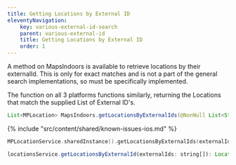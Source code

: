 ```yaml
---
title: Getting Locations by External ID
eleventyNavigation:
    key: various-external-id-search
    parent: various-external-id
    title: Getting Locations by External ID
    order: 1
---
```




A method on MapsIndoors is available to retrieve locations by their externalId. This is only for exact matches and is not a part of the general search implementations, so must be specifically implemented.

The function on all 3 platforms functions similarly, returning the Locations that match the supplied List of External ID's.

<mi-tabs>
<mi-tab label="Android" tab-for="android"></mi-tab>
<mi-tab label="iOS" tab-for="ios"></mi-tab>
<mi-tab label="Web" tab-for="web"></mi-tab>
<mi-tab-panel id="android">

```java
List<MPLocation> MapsIndoors.getLocationsByExternalIds(@NonNull List<String> externalIds)
```

</mi-tab-panel>
<mi-tab-panel id="ios">

<!-- Known Issues -->
{% include "src/content/shared/known-issues-ios.md" %}

```swift
MPLocationService.sharedInstance().getLocationsByExternalIds(externalIds: [String]) -> [MPLocation]
```

</mi-tab-panel>
<mi-tab-panel id="web">

```js
locationsService.getLocationsByExternalId(externalIds: string[]): Location[]
```

</mi-tab-panel>
</mi-tabs>
